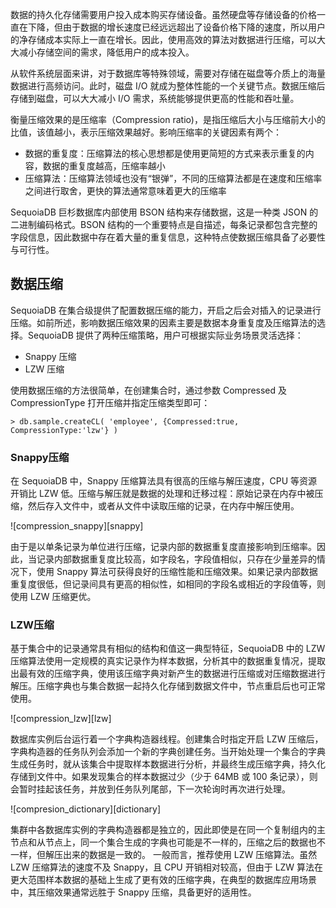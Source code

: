 数据的持久化存储需要用户投入成本购买存储设备。虽然硬盘等存储设备的价格一直在下降，但由于数据的增长速度已经远远超出了设备价格下降的速度，所以用户的净存储成本实际上一直在增长。因此，使用高效的算法对数据进行压缩，可以大大减小存储空间的需求，降低用户的成本投入。

从软件系统层面来讲，对于数据库等特殊领域，需要对存储在磁盘等介质上的海量数据进行高频访问。此时，磁盘 I/O 就成为整体性能的一个关键节点。数据压缩后存储到磁盘，可以大大减小 I/O 需求，系统能够提供更高的性能和吞吐量。

衡量压缩效果的是压缩率（Compression ratio)，是指压缩后大小与压缩前大小的比值，该值越小，表示压缩效果越好。影响压缩率的关键因素有两个：

+ 数据的重复度：压缩算法的核心思想都是使用更简短的方式来表示重复的内容，数据的重复度越高，压缩率越小
+ 压缩算法：压缩算法领域也没有“银弹”，不同的压缩算法都是在速度和压缩率之间进行取舍，更快的算法通常意味着更大的压缩率

SequoiaDB 巨杉数据库内部使用 BSON 结构来存储数据，这是一种类 JSON 的二进制编码格式。BSON 结构的一个重要特点是自描述，每条记录都包含完整的字段信息，因此数据中存在着大量的重复信息，这种特点使数据压缩具备了必要性与可行性。

数据压缩
----
SequoiaDB 在集合级提供了配置数据压缩的能力，开启之后会对插入的记录进行压缩。如前所述，影响数据压缩效果的因素主要是数据本身重复度及压缩算法的选择。SequoiaDB 提供了两种压缩策略，用户可根据实际业务场景灵活选择：
+ Snappy 压缩
+ LZW 压缩

使用数据压缩的方法很简单，在创建集合时，通过参数 Compressed 及 CompressionType 打开压缩并指定压缩类型即可：
```lang-bash
> db.sample.createCL( 'employee', {Compressed:true, CompressionType:'lzw'} )
```

### Snappy压缩 ###
在 SequoiaDB 中，Snappy 压缩算法具有很高的压缩与解压速度，CPU 等资源开销比 LZW 低。压缩与解压就是数据的处理和迁移过程：原始记录在内存中被压缩，然后存入文件中，或者从文件中读取压缩的记录，在内存中解压使用。

![compression_snappy][snappy]

由于是以单条记录为单位进行压缩，记录内部的数据重复度直接影响到压缩率。因此，当记录内部数据重复度比较高，如字段名，字段值相似，只存在少量差异的情况下，使用 Snappy 算法可获得良好的压缩性能和压缩效果。如果记录内部数据重复度很低，但记录间具有更高的相似性，如相同的字段名或相近的字段值等，则使用 LZW 压缩更优。

### LZW压缩 ###
基于集合中的记录通常具有相似的结构和值这一典型特征，SequoiaDB 中的 LZW 压缩算法使用一定规模的真实记录作为样本数据，分析其中的数据重复情况，提取出最有效的压缩字典，使用该压缩字典对新产生的数据进行压缩或对压缩数据进行解压。压缩字典也与集合数据一起持久化存储到数据文件中，节点重启后也可正常使用。

![compression_lzw][lzw]

数据库实例后台运行着一个字典构造器线程。创建集合时指定开启 LZW 压缩后，字典构造器的任务队列会添加一个新的字典创建任务。当开始处理一个集合的字典生成任务时，就从该集合中提取样本数据进行分析，并最终生成压缩字典，持久化存储到文件中。如果发现集合的样本数据过少（少于 64MB 或 100 条记录），则会暂时挂起该任务，并放到任务队列尾部，下一次轮询时再次进行处理。

![compresion_dictionary][dictionary]

集群中各数据库实例的字典构造器都是独立的，因此即使是在同一个复制组内的主节点和从节点上，同一个集合生成的字典也可能是不一样的，压缩之后的数据也不一样，但解压出来的数据是一致的。
一般而言，推荐使用 LZW 压缩算法。虽然 LZW 压缩算法的速度不及 Snappy，且 CPU 开销相对较高，但由于 LZW 算法在更大范围样本数据的基础上生成了更有效的压缩字典，在典型的数据库应用场景中，其压缩效果通常远胜于 Snappy 压缩，具备更好的适用性。


[^_^]:
      本文使用的所有引用和链接
[snappy]:images/Distributed_Engine/Architecture/compression_snappy.png
[lzw]:images/Distributed_Engine/Architecture/compression_lzw.png
[dictionary]:images/Distributed_Engine/Architecture/compression_dictionary.png